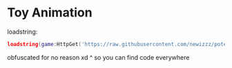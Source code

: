 # Toy Animation
loadstring:
```lua
loadstring(game:HttpGet('https://raw.githubusercontent.com/newizzz/potential-train/main/toyanimation'))()

```
obfuscated for no reason xd
^
so you can find code everywhere
